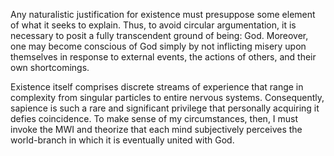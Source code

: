 Any naturalistic justification for existence must presuppose some element of what it seeks to explain. Thus, to avoid circular argumentation, it is necessary to posit a fully transcendent ground of being: God. Moreover, one may become conscious of God simply by not inflicting misery upon themselves in response to external events, the actions of others, and their own shortcomings.

Existence itself comprises discrete streams of experience that range in complexity from singular particles to entire nervous systems. Consequently, sapience is such a rare and significant privilege that personally acquiring it defies coincidence. To make sense of my circumstances, then, I must invoke the MWI and theorize that each mind subjectively perceives the world-branch in which it is eventually united with God.
